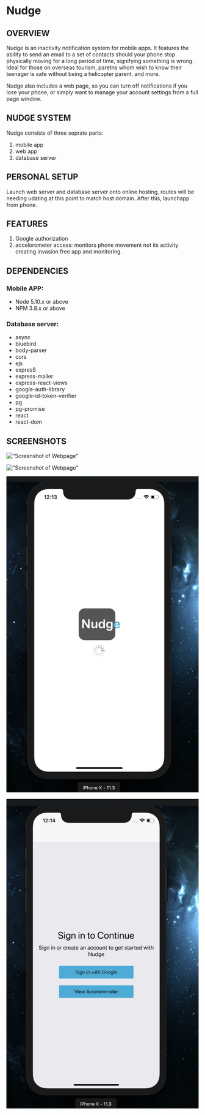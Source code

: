 # Nudge

## OVERVIEW

Nudge is an inactivity notification system for mobile apps. It features the ability to send an email to a set of contacts should your phone stop physically moving for a long period of time, signifying something is wrong. Ideal for those on overseas tourism, paretns whom wish to know their teenager is safe without being a helicopter parent, and more.

Nudge also includes a web page, so you can turn off notifications if you lose your phone, or simply want to manage your account settings from a full page window.

## NUDGE SYSTEM

Nudge consists of three seprate parts:
1. mobile app
2. web app
3. database server

## PERSONAL SETUP

Launch web server and database server onto online hosting, routes will be needing udating at this point to match host domain. After this, launchapp from phone.

## FEATURES

1. Google authorization
2. accelorometer access: monitors phone movement not its activity creating invasion free app and monitoring.

## DEPENDENCIES

### Mobile APP:

- Node 5.10.x or above
- NPM 3.8.x or above

### Database server:

- async
- bluebird
- body-parser
- cors
- ejs
- expresS
- express-mailer
- express-react-views
- google-auth-library
- google-id-token-verifier
- pg
- pg-promise
- react
- react-dom

## SCREENSHOTS

!["Screenshot of Webpage"](https://github.com/Etherkavu/Nudge-backend/blob/master/Docs/Screen%20Shot%202018-05-18%20at%2010.02.48%20AM.png?raw=true)

!["Screenshot of Webpage"](https://github.com/Etherkavu/Nudge-backend/blob/master/Docs/Screen%20Shot%202018-05-18%20at%2010.04.21%20AM.png?raw=true)

!["Screenshot of App"](https://github.com/Etherkavu/Nudge-backend/blob/master/Docs/Screen%20Shot%202018-05-18%20at%2012.13.21%20PM.png?raw=true)

!["Screenshot of App"](https://github.com/Etherkavu/Nudge-backend/blob/master/Docs/Screen%20Shot%202018-05-18%20at%2012.13.51%20PM.png?raw=true)
